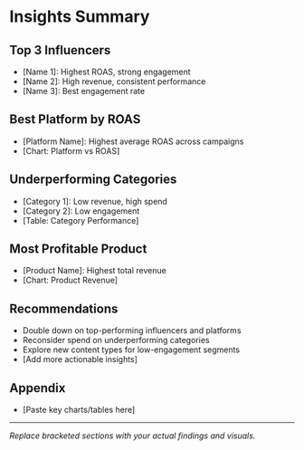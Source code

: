 # Insights Summary

## Top 3 Influencers
- [Name 1]: Highest ROAS, strong engagement
- [Name 2]: High revenue, consistent performance
- [Name 3]: Best engagement rate

## Best Platform by ROAS
- [Platform Name]: Highest average ROAS across campaigns
- [Chart: Platform vs ROAS]

## Underperforming Categories
- [Category 1]: Low revenue, high spend
- [Category 2]: Low engagement
- [Table: Category Performance]

## Most Profitable Product
- [Product Name]: Highest total revenue
- [Chart: Product Revenue]

## Recommendations
- Double down on top-performing influencers and platforms
- Reconsider spend on underperforming categories
- Explore new content types for low-engagement segments
- [Add more actionable insights]

## Appendix
- [Paste key charts/tables here]

---

_Replace bracketed sections with your actual findings and visuals._ 